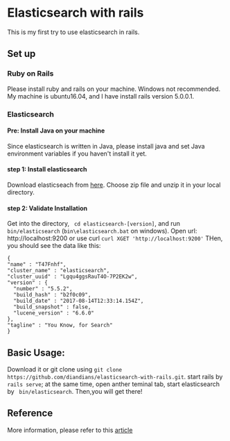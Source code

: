 # Elasticsearch with rails

This is my first try to use elasticsearch in rails.

## Set up
### Ruby on Rails
Please install ruby and rails on your machine. Windows not recommended. My machine is ubuntu16.04, and I have install rails version 5.0.0.1.

### Elasticsearch 
#### Pre: Install Java on your machine
  Since elasticsearch is written in Java, please install java and set Java environment variables if you haven't install it yet.
#### step 1: Install elasticsearch
  Download elasticseach from [here](https://www.elastic.co/downloads/elasticsearch). Choose zip file and unzip it in your local directory.
#### step 2: Validate Installation
  Get into the directory, ``` cd elasticsearch-[version]```, and run ``` bin/elasticsearch ``` (```bin\elasticsearch.bat``` on windows). Open url: http://localhost:9200 or use curl ``` curl XGET 'http://localhost:9200' ``` THen, you should see the data like this:
  ```
  {
  "name" : "T47Fnhf",
  "cluster_name" : "elasticsearch",
  "cluster_uuid" : "Lgqu4ggsRauT4O-7P2EK2w",
  "version" : {
    "number" : "5.5.2",
    "build_hash" : "b2f0c09",
    "build_date" : "2017-08-14T12:33:14.154Z",
    "build_snapshot" : false,
    "lucene_version" : "6.6.0"
  },
  "tagline" : "You Know, for Search"
}
```
## Basic Usage:
Download it or git clone using ``` git clone https://github.com/diandians/elasticsearch-with-rails.git ```. start rails by ``` rails serve```; at the same time, open anther teminal tab, start elasticsearch by ``` bin/elasticsearch```. Then,you will get there!

## Reference 
More information, please refer to this [article](https://www.sitepoint.com/full-text-search-rails-elasticsearch/)

